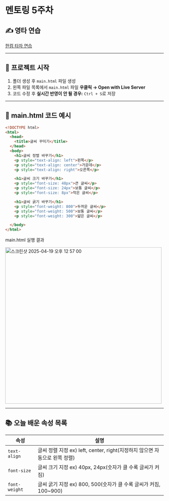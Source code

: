 # 멘토링 5주차

## ✍️ 영타 연습  
[한컴 타자 연습](https://www.hancomtaja.com/ko)

---

## 📁 프로젝트 시작
1. 폴더 생성 후  `main.html` 파일 생성
2. 왼쪽 파일 목록에서 `main.html` 파일 **우클릭 → Open with Live Server**
3. 코드 수정 후 **실시간 반영이 안 될 경우:** `Ctrl + S`로 저장

---

## 🧾 main.html 코드 예시

```html
<!DOCTYPE html>
<html>
  <head>
    <title>글씨 꾸미기</title>
  </head>
  <body>
    <h1>글씨 정렬 바꾸기</h1>
    <p style="text-align: left">왼쪽</p>
    <p style="text-align: center">가운데</p>
    <p style="text-align: right">오른쪽</p>

    <h1>글씨 크기 바꾸기</h1>
    <p style="font-size: 48px">큰 글씨</p>
    <p style="font-size: 24px">보통 글씨</p>
    <p style="font-size: 8px">작은 글씨</p>

    <h1>글씨 굵기 바꾸기</h1>
    <p style="font-weight: 800">두꺼운 글씨</p>
    <p style="font-weight: 500">보통 글씨</p>
    <p style="font-weight: 300">얇은 글씨</p>

  </body>
</html>

```

main.html 실행 결과

<img width="497" alt="스크린샷 2025-04-19 오후 12 57 00" src="https://github.com/user-attachments/assets/905a2493-ef12-4471-95ce-c1aaad10c950" />



---
## 📚 오늘 배운 속성 목록
| 속성 | 설명 |
|------|------|
| `text-align` | 글씨 정렬 지정 ex) left, center, right(지정하지 않으면 자동으로 왼쪽 정렬)|
| `font-size` | 글씨 크기 지정 ex) 40px, 24px(숫자가 클 수록 글씨가 커짐)|
| `font-weight` | 글씨 굵기 지정 ex) 800, 500(숫자가 클 수록 글씨가 커짐, 100~900)|
